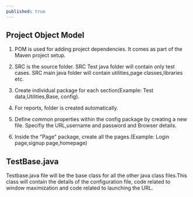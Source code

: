 ```yaml
---
published: true
---
```

## Project Object Model

1. POM is used for adding project dependencies. It comes as part of the Maven project setup.
2. SRC is the source folder. SRC Test java folder will contain only test cases. SRC main java folder will contain utilities,page classes,libraries etc.

3. Create individual package for each section(Example: Test data,Utilities,Base, config).

4. For reports, folder is created automatically.

5. Define common properties within the config package by creating a new file. Specifiy the URL,username and password and Browser details.

6. Inside the "Page" package, create all the pages.(Example: Login page,signup page,homepage)

## TestBase.java

Testbase.java file will be the base class for all the other java class files.This class will contain the details of the configuration file, code related to window maximization and code related to launching the URL.

